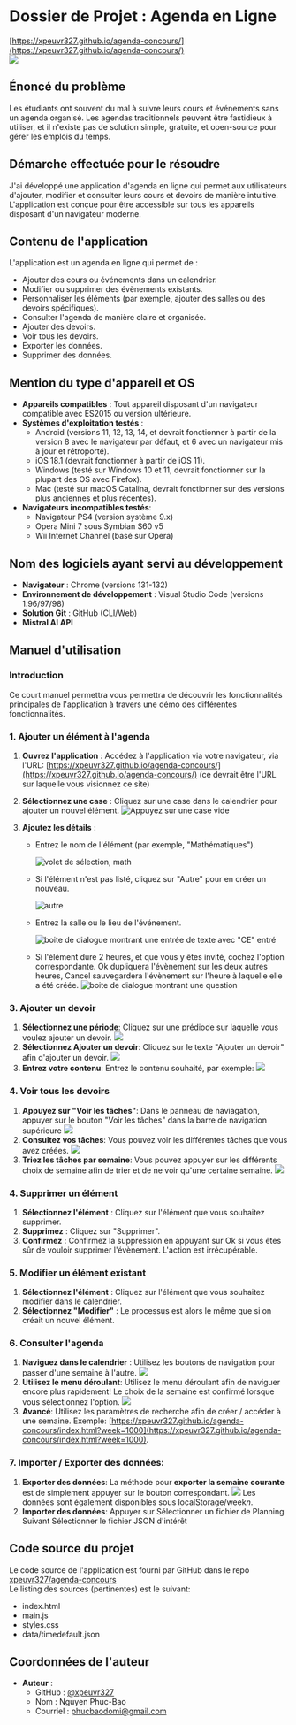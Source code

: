 # Dossier de Projet : Agenda en Ligne

[https://xpeuvr327.github.io/agenda-concours/](https://xpeuvr327.github.io/agenda-concours/)  
![](readme/img/0qr_to_here.gif)
## Énoncé du problème

Les étudiants ont souvent du mal à suivre leurs cours et événements sans un agenda organisé. Les agendas traditionnels peuvent être fastidieux à utiliser, et il n'existe pas de solution simple, gratuite, et open-source pour gérer les emplois du temps.

## Démarche effectuée pour le résoudre

J'ai développé une application d'agenda en ligne qui permet aux utilisateurs d'ajouter, modifier et consulter leurs cours et devoirs de manière intuitive. L'application est conçue pour être accessible sur tous les appareils disposant d'un navigateur moderne.

## Contenu de l'application

L'application est un agenda en ligne qui permet de :

- Ajouter des cours ou événements dans un calendrier.
- Modifier ou supprimer des évènements existants.
- Personnaliser les éléments (par exemple, ajouter des salles ou des devoirs spécifiques).
- Consulter l'agenda de manière claire et organisée.
- Ajouter des devoirs.
- Voir tous les devoirs.
- Exporter les données.
- Supprimer des données.

## Mention du type d'appareil et OS

- **Appareils compatibles** : Tout appareil disposant d'un navigateur compatible avec ES2015 ou version ultérieure.
- **Systèmes d'exploitation testés** :
  - Android (versions 11, 12, 13, 14, et devrait fonctionner à partir de la version 8 avec le navigateur par défaut, et 6 avec un navigateur mis à jour et rétroporté).
  - iOS 18.1 (devrait fonctionner à partir de iOS 11).
  - Windows (testé sur Windows 10 et 11, devrait fonctionner sur la plupart des OS avec Firefox).
  - Mac (testé sur macOS Catalina, devrait fonctionner sur des versions plus anciennes et plus récentes).
- **Navigateurs incompatibles testés**:
  - Navigateur PS4 (version système 9.x)
  - Opera Mini 7 sous Symbian S60 v5
  - Wii Internet Channel (basé sur Opera)

## Nom des logiciels ayant servi au développement

- **Navigateur** : Chrome (versions 131-132)
- **Environnement de développement** : Visual Studio Code (versions 1.96/97/98)
- **Solution Git** : GitHub (CLI/Web)
- **Mistral AI API**

## Manuel d'utilisation

### Introduction

Ce court manuel permettra vous permettra de découvrir les fonctionnalités principales de l'application à travers une démo des différentes fonctionnalités.

### 1. Ajouter un élément à l'agenda

1. **Ouvrez l'application** : Accédez à l'application via votre navigateur, via l'URL: [https://xpeuvr327.github.io/agenda-concours/](https://xpeuvr327.github.io/agenda-concours/) (ce devrait être l'URL sur laquelle vous visionnez ce site)

2. **Sélectionnez une case** : Cliquez sur une case dans le calendrier pour ajouter un nouvel élément.
     ![Appuyez sur une case vide](readme/img/1select_a_cell.png)
3. **Ajoutez les détails** :
   - Entrez le nom de l'élément (par exemple, "Mathématiques").

     ![volet de sélection, math](readme/img/2select_a_subject.png)

   - Si l'élément n'est pas listé, cliquez sur "Autre" pour en créer un nouveau.

     ![autre](readme/img/3other_showcase.png)

   - Entrez la salle ou le lieu de l'événement.

     ![boite de dialogue montrant une entrée de texte avec "CE" entré](readme/img/4enter_a_room.png)

   - Si l'élément dure 2 heures, et que vous y êtes invité, cochez l'option correspondante. Ok dupliquera l'évènement sur les deux autres heures, Cancel sauvegardera l'évènement sur l'heure à laquelle elle a été créée.
     ![boite de dialogue montrant une question](readme/img/5two_hours_confirm.png)



### 3. Ajouter un devoir
1. **Sélectionnez une période**: Cliquez sur une prédiode sur laquelle vous voulez ajouter un devoir.
![](readme/img/6select_already_created_image.png)
2. **Sélectionnez Ajouter un devoir**: Cliquez sur le texte "Ajouter un devoir" afin d'ajouter un devoir.
![](readme/img/7add_event_showcase.png)
3. **Entrez votre contenu**: Entrez le contenu souhaité, par exemple:
![](readme/img/8add_hw_lorep.png)

### 4. Voir tous les devoirs
1. **Appuyez sur "Voir les tâches"**: Dans le panneau de naviagation, appuyer sur le bouton "Voir les tâches" dans la barre de navigation supérieure
![](readme/img/9see_all_tasks.png)
2. **Consultez vos tâches**: Vous pouvez voir les différentes tâches que vous avez créées.
![](readme/img/10tasks.png)
3. **Triez les tâches par semaine**: Vous pouvez appuyer sur les différents choix de semaine afin de trier et de ne voir qu'une certaine semaine.
![](readme/img/11tasks_filtered.png)
### 4. Supprimer un élément

1. **Sélectionnez l'élément** : Cliquez sur l'élément que vous souhaitez supprimer.
2. **Supprimez** : Cliquez sur "Supprimer".
3. **Confirmez** : Confirmez la suppression en appuyant sur Ok si vous êtes sûr de vouloir supprimer l'évènement. L'action est irrécupérable.

### 5. Modifier un élément existant

1. **Sélectionnez l'élément** : Cliquez sur l'élément que vous souhaitez modifier dans le calendrier.
2. **Sélectionnez "Modifier"** : Le processus est alors le même que si on créait un nouvel élément.
### 6. Consulter l'agenda

1. **Naviguez dans le calendrier** : Utilisez les boutons de navigation pour passer d'une semaine à l'autre.
![](readme/img/12prev_next_btn.png)
2. **Utilisez le menu déroulant**: Utilisez le menu déroulant afin de naviguer encore plus rapidement! Le choix de la semaine est confirmé lorsque vous sélectionnez l'option.
![](readme/img/13select_week_nav.png) 
3. **Avancé**: Utilisez les paramètres de recherche afin de créer / accéder à une semaine. Exemple: [https://xpeuvr327.github.io/agenda-concours/index.html?week=1000](https://xpeuvr327.github.io/agenda-concours/index.html?week=1000).
### 7. **Importer / Exporter des données**: 
1. **Exporter des données**: La méthode pour **exporter la semaine courante** est de simplement appuyer sur le bouton correspondant. 
![](readme/img/14download_week.png)
Les données sont également disponibles sous localStorage/week*n*.
2. **Importer des données**: Appuyer sur Sélectionner un fichier de Planning Suivant Sélectionner le fichier JSON d'intérêt 

## Code source du projet

Le code source de l'application est fourni par GitHub dans le repo [xpeuvr327/agenda-concours](https://github.com/xpeuvr327/agenda-concours)  
Le listing des sources (pertinentes) est le suivant:
- index.html
- main.js
- styles.css
- data/timedefault.json
 ## Coordonnées de l'auteur

- **Auteur** :
  - GitHub : [@xpeuvr327](https://github.com/xpeuvr327)
  - Nom : Nguyen Phuc-Bao
  - Courriel : phucbaodomi@gmail.com
